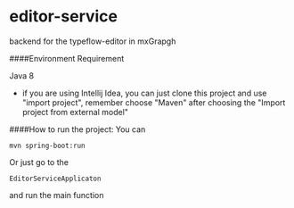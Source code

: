 # editor-service
backend for the typeflow-editor in mxGrapgh

####Environment Requirement

Java 8

* if you are using Intellij Idea, you can just clone this project 
and use "import project", remember choose "Maven" after choosing the "Import project from external model"

####How to run the project:
You can 

`mvn spring-boot:run`

Or just go to the 

`EditorServiceApplicaton` 

and run the main function 
